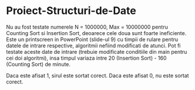 # Proiect-Structuri-de-Date
Nu au fost testate numerele N = 1000000, Max = 10000000 pentru Counting Sort si Insertion Sort, deoarece cele doua sunt foarte ineficiente. Este un printscreen in PowerPoint (slide-ul 9) cu timpii de rulare pentru datele de intrare respective, algoritmii nefiind modificati de atunci. Pot fi testate aceste date de intrare (trebuie modificate conditiile din main pentru cei doi algoritmi), insa timpul variaza intre 20 (Insertion Sort) - 160 (Counting Sort) de minute.

Daca este afisat 1, sirul este sortat corect. Daca este afisat 0, nu este sortat corect.
